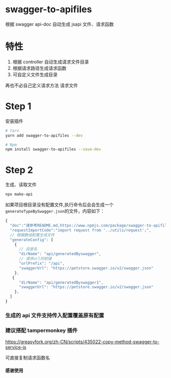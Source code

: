 # swagger-to-apifiles

根据 swagger api-doc 自动生成 jsapi 文件、请求函数

# 特性

1. 根据 controller 自动生成请求文件目录
2. 根据请求路径生成请求函数
3. 可自定义文件生成目录

再也不必自己定义请求方法 请求文件

# Step 1

安装插件

```bash
# Yarn
yarn add swagger-to-apifiles --dev

# Npm
npm install swagger-to-apifiles --save-dev
```

# Step 2

生成、读取文件

```bash
npx make-api

```

如果项目根目录没有配置文件,执行命令后会会生成一个`generateTypeBySwagger.json`的文件，内容如下：

```js
{
  "doc":"请参考README.md,https://www.npmjs.com/package/swagger-to-apifiles",
  "requestImportCode":"import request from '../utils/request';",
  // 根据数组配置生成文件
  "generateConfig": [
    {
      // 目录名
      "dirName": "api/generatedByswagger",
      // 请求url的前缀
      "urlPrefix": "/api",
      "swaggerUrl": "https://petstore.swagger.io/v2/swagger.json"
    },
   {
      "dirName": "api/generatedByswagger1",
      "swaggerUrl": "https://petstore.swagger.io/v2/swagger.json"
    },
  ]
}
```

### 生成的 api 文件支持传入配置覆盖原有配置

### 建议搭配 tampermonkey 插件

https://greasyfork.org/zh-CN/scripts/435022-copy-method-swagger-to-service-js

可直接复制请求函数名

#### 感谢使用
